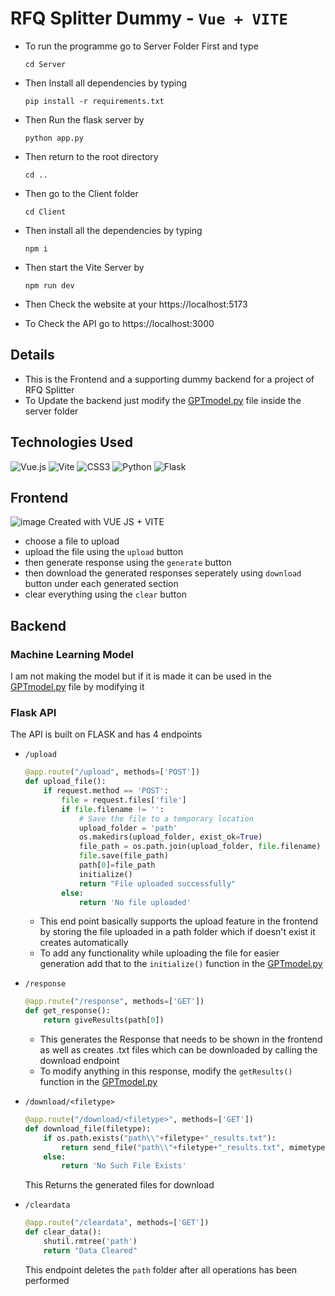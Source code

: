 # RFQ Splitter Dummy - ```Vue + VITE```

- To run the programme go to Server Folder First and type
  ```
  cd Server
  ```
- Then Install all dependencies by typing
  ```
  pip install -r requirements.txt
  ```
- Then Run the flask server by
  ```
  python app.py
  ```
- Then return to the root directory
  ```
  cd ..
  ```
- Then go to the Client folder
  ```
  cd Client
  ```
- Then install all the dependencies by typing
  ```
  npm i
  ```
- Then start the Vite Server by
  ```
  npm run dev
  ```
  
  
- Then Check the website at your https://localhost:5173
- To Check the API go to https://localhost:3000

## Details

- This is the Frontend and a supporting dummy backend for a project of RFQ Splitter
- To Update the backend just modify the [GPTmodel.py](https://github.com/halcyon-past/Vue-Project-With-Dummy-Backend/blob/main/Server/GPTmodel.py) file inside the server folder

## Technologies Used
![Vue.js](https://img.shields.io/badge/vuejs-%2335495e.svg?style=for-the-badge&logo=vuedotjs&logoColor=%234FC08D)
![Vite](https://img.shields.io/badge/vite-%23646CFF.svg?style=for-the-badge&logo=vite&logoColor=white)
![CSS3](https://img.shields.io/badge/css3-%231572B6.svg?style=for-the-badge&logo=css3&logoColor=white)
![Python](https://img.shields.io/badge/python-3670A0?style=for-the-badge&logo=python&logoColor=ffdd54)
![Flask](https://img.shields.io/badge/flask-%23000.svg?style=for-the-badge&logo=flask&logoColor=white)

## Frontend
![image](https://github.com/halcyon-past/Vue-Project-With-Dummy-Backend/assets/70253408/cde297c2-f6cd-4d73-ad0c-6a6b7d974dc4)
Created with VUE JS + VITE
- choose a file to upload
- upload the file using the ```upload``` button
- then generate response using the ```generate``` button
- then download the generated responses seperately using ```download``` button under each generated section
- clear everything using the ```clear``` button


## Backend

### Machine Learning Model
I am not making the model but if it is made it can be used in the [GPTmodel.py](https://github.com/halcyon-past/Vue-Project-With-Dummy-Backend/blob/main/Server/GPTmodel.py) file by modifying it

### Flask API

The API is built on FLASK and has 4 endpoints
- ```/upload```
  ```python
  @app.route("/upload", methods=['POST'])
  def upload_file():
      if request.method == 'POST':
          file = request.files['file']
          if file.filename != '':
              # Save the file to a temporary location
              upload_folder = 'path'
              os.makedirs(upload_folder, exist_ok=True)
              file_path = os.path.join(upload_folder, file.filename)
              file.save(file_path)
              path[0]=file_path
              initialize()
              return "File uploaded successfully"
          else:
              return 'No file uploaded'
  ```
  - This end point basically supports the upload feature in the frontend by storing the file uploaded in a path folder which if doesn't exist it creates automatically
  - To add any functionality while uploading the file for easier generation add that to the ```initialize()``` function in the  [GPTmodel.py](https://github.com/halcyon-past/Vue-Project-With-Dummy-Backend/blob/main/Server/GPTmodel.py)

- ```/response```
  ```python
  @app.route("/response", methods=['GET'])
  def get_response():
      return giveResults(path[0])
  ```
  - This generates the Response that needs to be shown in the frontend as well as creates .txt files which can be downloaded by calling the download endpoint
  - To modify anything in this response, modify the ```getResults()``` function in the [GPTmodel.py](https://github.com/halcyon-past/Vue-Project-With-Dummy-Backend/blob/main/Server/GPTmodel.py)
  

- ```/download/<filetype>```
  ```python
  @app.route("/download/<filetype>", methods=['GET'])
  def download_file(filetype):
      if os.path.exists("path\\"+filetype+"_results.txt"):
          return send_file("path\\"+filetype+"_results.txt", mimetype='*/*', as_attachment=True)
      else:
          return 'No Such File Exists'
  ```
  This Returns the generated files for download

- ```/cleardata```
  ```python
  @app.route("/cleardata", methods=['GET'])
  def clear_data():
      shutil.rmtree('path')
      return "Data Cleared"
  ```
  This endpoint deletes the ```path``` folder after all operations has been performed


